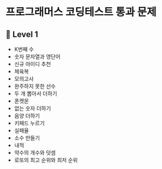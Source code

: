 # 프로그래머스 코딩테스트 통과 문제

## 📌 Level 1

- K번째 수
- 숫자 문자열과 영단어
- 신규 아이디 추천
- 체육복
- 모의고사
- 완주하지 못한 선수
- 두 개 뽑아서 더하기
- 폰켓몬
- 없는 숫자 더하기
- 음양 더하기
- 키패드 누르기
- 실패율
- 소수 만들기
- 내적
- 약수의 개수와 덧셈
- 로또의 최고 순위와 최저 순위

